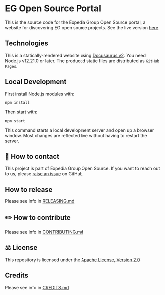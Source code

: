 # EG Open Source Portal

This is the source code for the Expedia Group Open Source portal, a website for discovering EG open source projects.
See the live version [here](https://expediagroup.github.io/).

## Technologies

This is a statically-rendered website using [Docusaurus v2](https://v2.docusaurus.io/).
You need Node.js v12.21.0 or later.
The produced static files are distributed as `GitHub Pages`.

## Local Development

First install Node.js modules with:

```console
npm install
```

Then start with:

```console
npm start
```

This command starts a local development server and open up a browser window.
Most changes are reflected live without having to restart the server.

## 👥 How to contact

This project is part of Expedia Group Open Source. If you want to reach out to us, please [raise an issue](https://github.com/ExpediaGroup/expediagroup.github.io/issues)
on GitHub.

## How to release 

Please see info in [RELEASING.md](./RELEASING.md)

## ✏️ How to contribute

Please see info in [CONTRIBUTING.md](./CONTRIBUTING.md)

## ⚖️ License

This repository is licensed under the [Apache License, Version 2.0](./LICENSE)

## Credits

Please see info in [CREDITS.md](./CREDITS.md)
